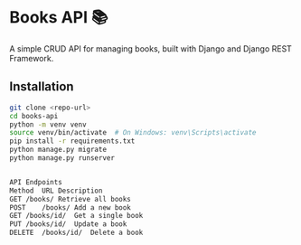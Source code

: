 # Books API 📚

A simple CRUD API for managing books, built with Django and Django REST Framework.

## Installation  
```bash
git clone <repo-url>
cd books-api
python -m venv venv
source venv/bin/activate  # On Windows: venv\Scripts\activate
pip install -r requirements.txt
python manage.py migrate
python manage.py runserver


API Endpoints
Method	URL	Description
GET	/books/	Retrieve all books
POST	/books/	Add a new book
GET	/books/id/	Get a single book
PUT	/books/id/	Update a book
DELETE	/books/id/	Delete a book
